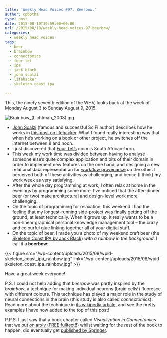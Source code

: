 ```yaml
---
title: 'Weekly Head Voices #97: Beerbow.'
author: cpbotha
type: post
date: 2015-08-10T19:59:00+00:00
url: /2015/08/10/weekly-head-voices-97-beerbow/
categories:
  - weekly head voices
tags:
  - beer
  - brainbow
  - connectomics
  - four tet
  - ipa
  - jack black
  - john scalzi
  - lifehacker
  - skeleton coast ipa

---
```

This, the ninety seventh edition of the WHV, looks back at the week of Monday August 3 to Sunday August 9, 2015. 

<div class="figure">
<p>
<img alt="Brainbow_(Lichtman_2008).jpg" src="https://upload.wikimedia.org/wikipedia/commons/5/58/Brainbow_(Lichtman_2008).jpg"/>
</p>
</div>
<ul class="org-ul">
<li>
<a href="https://en.wikipedia.org/wiki/John_Scalzi">John Scalzi</a> (famous and successful SciFi author) describes how he works in <a href="http://lifehacker.com/im-john-scalzi-and-this-is-how-i-work-1720935145">this post on lifehacker</a>. What I found really interesting was that when he’s working on a book or other project, he switches off the internet between 8 and noon.
  </li>
<li>
    I just discovered that <a href="https://en.wikipedia.org/wiki/Four_Tet">Four Tet’s</a> mom is South African-born.
  </li>
<li>
    This week my work time was divided between having to analyse someone else’s quite complex application and bits of their domain in order to implement new features on the one hand, and designing a new relational data representation for <a href="https://en.wikipedia.org/wiki/Provenance#Data_provenance">workflow provenance</a> on the other. I perceived both of these activities as challenging, and hence (I think) my work week as very satisfying.
  </li>
<li>
    After the whole day programming at work, I often relax at home in the evenings by programming some more. I’ve noticed that the after-dinner beer (or two) make architectural and design-level work more challenging.
  </li>
<li>
    On the topic of programming for relaxation, this weekend I had the feeling that my longest-running side-project was finally getting off the ground, at least technically. When it grows up, it really wants to be a non-linear graphical personal knowledge management tool – the crazy and colourful glue linking together all of your digital stuff.
  </li>
<li>
    On the topic of beer, I made you a photo of my weekend craft beer (the <a href="http://www.jackblackbeer.com/#skeleton-coast">Skeleton Coast IPA by Jack Black</a>) <i>with a rainbow in the background</i>. I call it a <b>beerbow</b>:
  </li>
</ul>
{{< figure src="/wp-content/uploads/2015/08/wpid-skeleton_coast_ipa_rainbow.jpg" link="/wp-content/uploads/2015/08/wpid-skeleton_coast_ipa_rainbow.jpg" >}}

Have a great week everyone! 

P.S. I could not help adding that _beerbow_ was partly inspired by the _brainbow_, a technique for making individual neurons (brain cells!) fluoresce with different colours. This technique has played a major role in the study of neural connections in the brain (this study is also called _connectomics_). Read more about the technique in [its wikipedia article][1], and see the pretty examples I have now added to the top of this post! 

P.P.S. I just saw that a book chapter called _Visualization in Connectomics_ that we put [on arxiv (FREE fulltext!!)][2] whilst waiting for the rest of the book to happen, did eventually get [published by Springer][3].

 [1]: https://en.wikipedia.org/wiki/Brainbow
 [2]: http://arxiv.org/abs/1206.1428
 [3]: http://link.springer.com/chapter/10.1007/978-1-4471-6497-5_21
